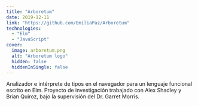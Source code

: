 ```yaml
---
title: "Arboretum"
date: 2019-12-11
link: "https://github.com/EmiliaPaz/Arboretum"
technologies:
  - "Elm"
  - "JavaScript"
cover:
  image: arboretum.png
  alt: "Arboretum logo"
  hidden: false
  hiddenInSingle: false
---
```


Analizador e intérprete de tipos en el navegador para un lenguaje funcional escrito en Elm. Proyecto de investigación trabajado con Alex Shadley y Brian Quiroz, bajo la supervisión del Dr. Garret Morris.
